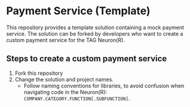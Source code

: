 Payment Service (Template)
=============================

This repository provides a template solution containing a mock payment service. The solution can be forked by developers who want to 
create a custom payment service for the TAG Neuron(R).

Steps to create a custom payment service
--------------------------------------------

1. Fork this repository
2. Change the solution and project names.
	* Follow naming conventions for libraries, to avoid confusion when navigating code in the Neuron(R): `COMPANY.CATEGORY.FUNCTION[.SUBFUNCTION]`.

